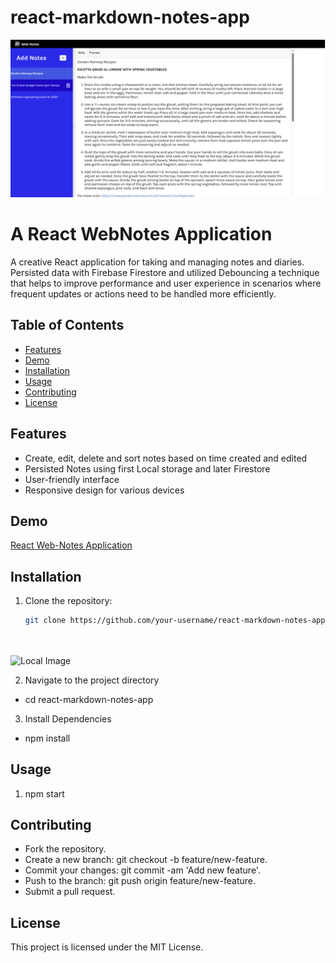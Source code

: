 # react-markdown-notes-app
![Local Image](./images/design.png)
# A React WebNotes Application

A creative React application for taking and managing notes and diaries. Persisted data with Firebase Firestore and utilized Debouncing a technique that helps to improve performance and user experience in scenarios where frequent updates or actions need to be handled more efficiently.

## Table of Contents

- [Features](#features)
- [Demo](#demo)
- [Installation](#installation)
- [Usage](#usage)
- [Contributing](#contributing)
- [License](#license)

## Features

- Create, edit, delete and sort notes based on time created and edited
- Persisted Notes using first Local storage and later Firestore
- User-friendly interface
- Responsive design for various devices

## Demo

[React Web-Notes Application](https://react-webnote.netlify.app/)

## Installation

1. Clone the repository:

   ```bash
   git clone https://github.com/your-username/react-markdown-notes-app.git




![Local Image](./images/design2.png)

2. Navigate to the project directory
- cd react-markdown-notes-app

3. Install Dependencies
- npm install

## Usage

1. npm start

## Contributing
- Fork the repository.
- Create a new branch: git checkout -b feature/new-feature.
- Commit your changes: git commit -am 'Add new feature'.
- Push to the branch: git push origin feature/new-feature.
- Submit a pull request.

## License
This project is licensed under the MIT License.



